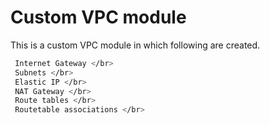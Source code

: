 # Custom VPC module

This is a custom VPC module in which following are created.
```sh
 Internet Gateway </br>
 Subnets </br>
 Elastic IP </br>
 NAT Gateway </br>
 Route tables </br>
 Routetable associations </br>
```
